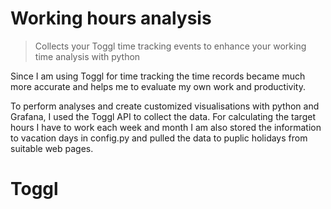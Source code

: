 # Working hours analysis

> Collects your Toggl time tracking events to enhance your working time analysis with python

Since I am using Toggl for time tracking the time records became much more accurate and
helps me to evaluate my own work and productivity.

To perform analyses and create customized visualisations with python and Grafana, I used the Toggl API to collect the data. For calculating
the target hours I have to work each week and month I am also stored the information to vacation days in config.py and pulled the data to puplic
holidays from suitable web pages.


# Toggl
